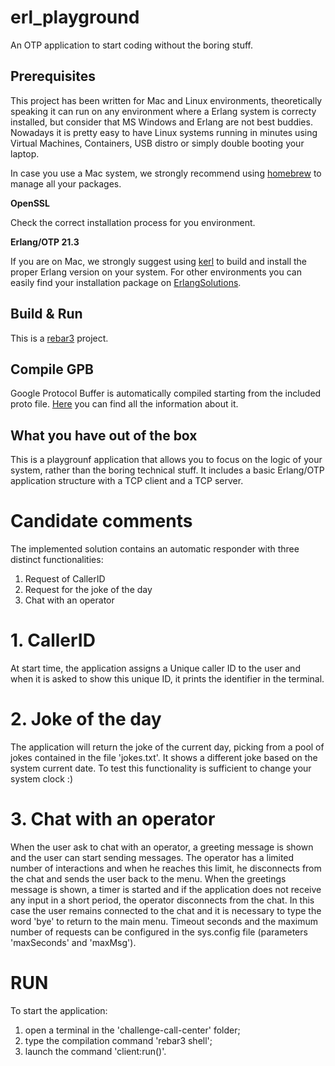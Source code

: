 # erl_playground

An OTP application to start coding without the boring stuff.

## Prerequisites
This project has been written for Mac and Linux environments, theoretically speaking it can run on any environment where a Erlang system is correcty installed, but consider that MS Windows and Erlang are not best buddies. Nowadays it is pretty easy to have Linux systems running in minutes using Virtual Machines, Containers, USB distro or simply double booting your laptop.

In case you use a Mac system, we strongly recommend using [homebrew](https://brew.sh/) to manage all your packages.

**OpenSSL**

Check the correct installation process for you environment.

**Erlang/OTP 21.3**

If you are on Mac, we strongly suggest using [kerl](https://github.com/kerl/kerl) to build and install the proper Erlang version on your system. For other environments you can easily find your installation package on [ErlangSolutions](https://www.erlang-solutions.com/).

## Build & Run

This is a [rebar3](https://www.rebar3.org/) project.

## Compile GPB

Google Protocol Buffer is automatically compiled starting from the included proto file.
[Here](https://developers.google.com/protocol-buffers/) you can find all the information about it.

## What you have out of the box
This is a playgrounf application that allows you to focus on the logic of your system, rather than the boring technical stuff. It includes a basic Erlang/OTP application structure with a TCP client and a TCP server.

# Candidate comments
The implemented solution contains an automatic responder with three distinct functionalities:
1. Request of CallerID
2. Request for the joke of the day
3. Chat with an operator

# 1. CallerID
At start time, the application assigns a Unique caller ID to the user and when it is asked to show this unique ID, it prints the identifier in the terminal.

# 2. Joke of the day
The application will return the joke of the current day, picking from a pool of jokes contained in the file 'jokes.txt'. It shows a different joke based on the system current date. To test this functionality is sufficient to change your system clock :)

# 3. Chat with an operator
When the user ask to chat with an operator, a greeting message is shown and the user can start sending messages.
The operator has a limited number of interactions and when he reaches this limit, he disconnects from the chat and sends the user back to the menu.
When the greetings message is shown, a timer is started and if the application does not receive any input in a short period, the operator disconnects from the chat. In this case the user remains connected to the chat and it is necessary to type the word 'bye' to return to the main menu.
Timeout seconds and the maximum number of requests can be configured in the sys.config file (parameters 'maxSeconds' and 'maxMsg').

# RUN
To start the application:
1. open a terminal in the 'challenge-call-center' folder;
2. type the compilation command 'rebar3 shell';
3. launch the command 'client:run()'.